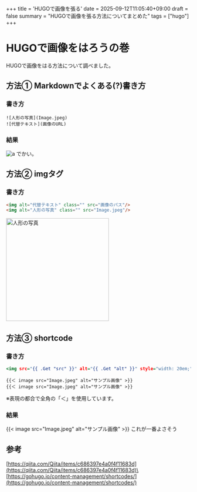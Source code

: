 +++
title = 'HUGOで画像を張る'
date = 2025-09-12T11:05:40+09:00
draft = false
summary = "HUGOで画像を張る方法についてまとめた"
tags = ["hugo"]
+++

# HUGOで画像をはろうの巻
HUGOで画像をはる方法について調べました。

## 方法① Markdownでよくある(?)書き方
### 書き方
```
![人形の写真](Image.jpeg)
![代替テキスト](画像のURL)
```
### 結果
![a]("Image.jpeg")
でかい。

## 方法② imgタグ
### 書き方
```html
<img alt="代替テキスト" class="" src="画像のパス"/>
<img alt="人形の写真" class="" src="Image.jpeg"/>
```
<img alt="人形の写真" style="width:20em" src="Image.jpeg"/>



## 方法③ shortcode
### 書き方

```html:layouts/shortcodes/image.html
<img src="{{ .Get "src" }}" alt="{{ .Get "alt" }}" style="width: 20em;">
```

```
{{＜ iｍage src="Image.jpeg" alt="サンプル画像" >}}
{{＜ iｍage src="Image.jpeg" alt="サンプル画像" >}}
```
※表現の都合で全角の「＜」を使用しています。

### 結果
{{< image src="Image.jpeg" alt="サンプル画像" >}}
これが一番よさそう

## 参考
[https://qiita.com/Qiita/items/c686397e4a0f4f11683d](https://qiita.com/Qiita/items/c686397e4a0f4f11683d)\
[https://gohugo.io/content-management/shortcodes/](https://gohugo.io/content-management/shortcodes/)